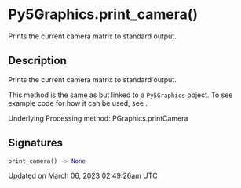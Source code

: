 # Py5Graphics.print_camera()

Prints the current camera matrix to standard output.

## Description

Prints the current camera matrix to standard output.

This method is the same as [](sketch_print_camera) but linked to a `Py5Graphics` object. To see example code for how it can be used, see [](sketch_print_camera).

Underlying Processing method: PGraphics.printCamera

## Signatures

```python
print_camera() -> None
```

Updated on March 06, 2023 02:49:26am UTC
